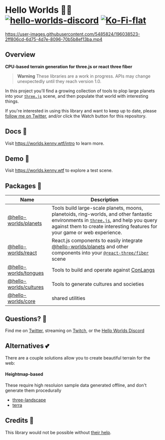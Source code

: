 # Hello Worlds 👋🌐 [![hello-worlds-discord](https://img.shields.io/discord/900742295710728282?style=flat-square)](https://discord.gg/7VqE93h58B) [![Ko-Fi-flat](https://img.shields.io/badge/Ko--fi-F16061?style=flat-square&logo=ko-fi&logoColor=white)](https://ko-fi.com/X8X01C6KM)

https://user-images.githubusercontent.com/5485824/196038523-2ff806cd-6d75-4d7e-8096-70b5b8ef13ba.mp4

## Overview

**CPU-based terrain generation for three.js or react three fiber**

> **Warning**
> These libraries are a work in progress. APIs may change unexpectedly until they reach version 1.0.

In this project you'll find a growing collection of tools to plop large planets into your [`three.js`](threejs.org/) scene, and then populate that world with interesting things.

If you're interested in using this library and want to keep up to date, please [follow me on Twitter](https://twitter.com/KennyPirman), and/or click the Watch button for this repository.

## Docs 📄

Visit https://worlds.kenny.wtf/intro to learn more.

## Demo 🚀

Visit https://worlds.kenny.wtf to explore a test scene.

## Packages 🎁

| Name                                          | Description                                                                                                                                                                                                                      |
| --------------------------------------------- | -------------------------------------------------------------------------------------------------------------------------------------------------------------------------------------------------------------------------------- |
| [@hello-worlds/planets](./packages/planets)   | Tools build large-scale planets, moons, planetoids, ring-worlds, and other fantastic environments in [`three.js`](threejs.org/), and help you query against them to create interesting features for your game or web experience. |
| [@hello-worlds/react](./packages/react)       | React.js components to easily integrate [@hello-worlds/planets](./packages/planets) and other components into your [`@react-three/fiber`](https://github.com/pmndrs/drei) scene                                                  |
| [@hello-worlds/tongues](./packages/tongues)   | Tools to build and operate against [ConLangs](https://en.wikipedia.org/wiki/Constructed_language)                                                                                                                                |
| [@hello-worlds/cultures](./packages/cultures) | Tools to generate cultures and societies                                                                                                                                                                                         |
| [@hello-worlds/core](./packages/core)         | shared utilities                                                                                                                                                                                                                 |

## Questions? 💬

Find me on [Twitter](https://twitter.com/KennyPirman), streaming on [Twitch](https://www.twitch.tv/kennycreates), or the [Hello Worlds Discord](https://discord.gg/7VqE93h58B)

## Alternatives 💕

There are a couple solutions allow you to create beautiful terrain for the web:

#### Heightmap-based

These require high resoluion sample data generated offline, and don't generate them procedurally

- [three-landscape](https://github.com/nwpointer/three-landscape)
- [terra](https://github.com/fintelia/terra)

<!-- ## Support ☕

[![ko-fi](https://ko-fi.com/img/githubbutton_sm.svg)](https://ko-fi.com/X8X01C6KM) -->

## Credits 📓

This library would not be possible without [their help](./SOURCES.md).
